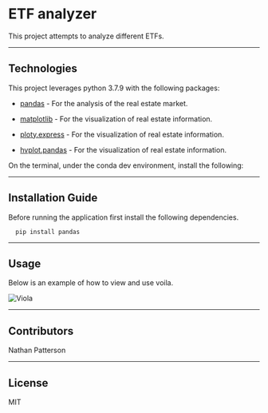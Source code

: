 # ETF analyzer

This project attempts to analyze different ETFs.

---

## Technologies

This project leverages python 3.7.9 with the following packages:

* [pandas](https://pandas.pydata.org/docs/) - For the analysis of the real estate market.

* [matplotlib](https://matplotlib.org/) - For the visualization of real estate information.

* [ploty.express](https://plotly.com/python/plotly-express/) - For the visualization of real estate information.

* [hvplot.pandas](https://hvplot.holoviz.org/user_guide/Introduction.html) - For the visualization of real estate information.

On the terminal, under the conda dev environment, install the following:

---

## Installation Guide

Before running the application first install the following dependencies.

```
  pip install pandas
```

---

## Usage

Below is an example of how to view and use voila.

![Viola](Images/voila_rec.gif)

---

## Contributors

Nathan Patterson

---

## License

MIT
